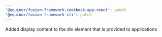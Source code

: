 ```yaml
---
'@equinor/fusion-framework-cookbook-app-react': patch
'@equinor/fusion-framework-cli': patch
---
```


Added display content to the div element that is provided to applications
